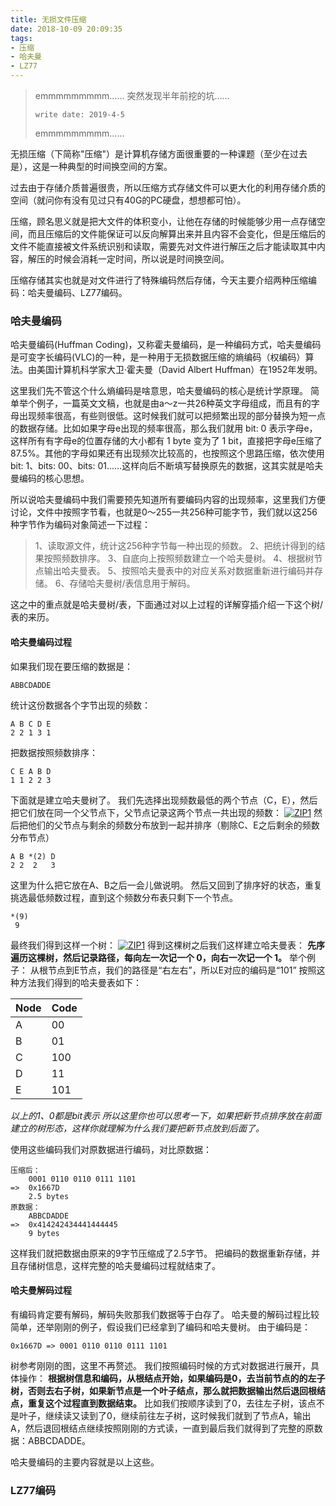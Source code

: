 ```yaml
---
title: 无损文件压缩
date: 2018-10-09 20:09:35
tags:
- 压缩
- 哈夫曼
- LZ77
---
```


>emmmmmmmmm……
>突然发现半年前挖的坑……
>```
>write date: 2019-4-5
>```
>emmmmmmmmm……

无损压缩（下简称"压缩"）是计算机存储方面很重要的一种课题（至少在过去是），这是一种典型的时间换空间的方案。

过去由于存储介质普遍很贵，所以压缩方式存储文件可以更大化的利用存储介质的空间（就问你有没有见过只有40G的PC硬盘，想想都可怕）。

压缩，顾名思义就是把大文件的体积变小，让他在存储的时候能够少用一点存储空间，而且压缩后的文件能保证可以反向解算出来并且内容不会变化，但是压缩后的文件不能直接被文件系统识别和读取，需要先对文件进行解压之后才能读取其中内容，解压的时候会消耗一定时间，所以说是时间换空间。

压缩存储其实也就是对文件进行了特殊编码然后存储，今天主要介绍两种压缩编码：哈夫曼编码、LZ77编码。

### 哈夫曼编码

哈夫曼编码(Huffman Coding)，又称霍夫曼编码，是一种编码方式，哈夫曼编码是可变字长编码(VLC)的一种，是一种用于无损数据压缩的熵编码（权编码）算法。由美国计算机科学家大卫·霍夫曼（David Albert Huffman）在1952年发明。

这里我们先不管这个什么熵编码是啥意思，哈夫曼编码的核心是统计学原理。
简单举个例子，一篇英文文稿，也就是由a～z一共26种英文字母组成，而且有的字母出现频率很高，有些则很低。这时候我们就可以把频繁出现的部分替换为短一点的数据存储。比如如果字母e出现的频率很高，那么我们就用 bit: 0 表示字母e，这样所有有字母e的位置存储的大小都有 1 byte 变为了 1 bit，直接把字母e压缩了87.5%。其他的字母如果还有出现频次比较高的，也按照这个思路压缩，依次使用 bit: 1、bits: 00、bits: 01……这样向后不断填写替换原先的数据，这其实就是哈夫曼编码的核心思想。

所以说哈夫曼编码中我们需要预先知道所有要编码内容的出现频率，这里我们方便讨论，文件中按照字节看，也就是0～255一共256种可能字节，我们就以这256种字节作为编码对象简述一下过程：
>1、读取源文件，统计这256种字节每一种出现的频数。
>2、把统计得到的结果按照频数排序。
>3、自底向上按照频数建立一个哈夫曼树。
>4、根据树节点输出哈夫曼表。
>5、按照哈夫曼表中的对应关系对数据重新进行编码并存储。
>6、存储哈夫曼树/表信息用于解码。

这之中的重点就是哈夫曼树/表，下面通过对以上过程的详解穿插介绍一下这个树/表的来历。

#### 哈夫曼编码过程

如果我们现在要压缩的数据是：
```
ABBCDADDE
```
统计这份数据各个字节出现的频数：
```
A B C D E
2 2 1 3 1
```
把数据按照频数排序：
```
C E A B D
1 1 2 2 3
```
下面就是建立哈夫曼树了。
我们先选择出现频数最低的两个节点（C，E），然后把它们放在同一个父节点下，父节点记录这两个节点一共出现的频数：
[![ZIP1](/img/Compression/1.png)](/img/Compression/1.png)
然后把他们的父节点与剩余的频数分布放到一起并排序（剔除C、E之后剩余的频数分布节点）
```
A B *(2) D
2 2  2   3
```
这里为什么把它放在A、B之后一会儿做说明。
然后又回到了排序好的状态，重复挑选最低频数过程，直到这个频数分布表只剩下一个节点。
```
*(9)
 9
```
最终我们得到这样一个树：
[![ZIP1](/img/Compression/2.png)](/img/Compression/2.png)
得到这棵树之后我们这样建立哈夫曼表：
**先序遍历这棵树，然后记录路径，每向左一次记一个 0，向右一次记一个 1。**
举个例子：
从根节点到E节点，我们的路径是“右左右”，所以E对应的编码是“101”
按照这种方法我们得到的哈夫曼表如下：

|  Node | Code |
|-------|------|
|   A   |  00  |
|   B   |  01  |
|   C   | 100  |
|   D   |  11  |
|   E   | 101  |

*以上的1、0都是bit表示*
*所以这里你也可以思考一下，如果把新节点排序放在前面建立的树形态，这样你就理解为什么我们要把新节点放到后面了。*

使用这些编码我们对原数据进行编码，对比原数据：
```
压缩后：
    0001 0110 0110 0111 1101
=>  0x1667D
    2.5 bytes
原数据：
    ABBCDADDE
=>  0x414242434441444445
    9 bytes
```
这样我们就把数据由原来的9字节压缩成了2.5字节。
把编码的数据重新存储，并且存储树信息，这样完整的哈夫曼编码过程就结束了。

#### 哈夫曼解码过程
有编码肯定要有解码，解码失败那我们数据等于白存了。
哈夫曼的解码过程比较简单，还举刚刚的例子，假设我们已经拿到了编码和哈夫曼树。
由于编码是：
```
0x1667D => 0001 0110 0110 0111 1101
```
树参考刚刚的图，这里不再赘述。
我们按照编码时候的方式对数据进行展开，具体操作：
**根据树信息和编码，从根结点开始，如果编码是0，去当前节点的的左子树，否则去右子树，如果新节点是一个叶子结点，那么就把数据输出然后退回根结点，重复这个过程直到数据结束。**
比如我们按顺序读到了0，去往左子树，该点不是叶子，继续读又读到了0，继续前往左子树，这时候我们就到了节点A，输出A，然后退回根结点继续按照刚刚的方式读，一直到最后我们就得到了完整的原数据：ABBCDADDE。

哈夫曼编码的主要内容就是以上这些。

### LZ77编码

